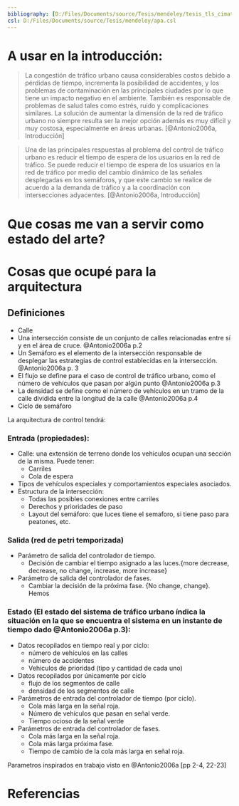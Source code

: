 ```yaml
---
bibliography: [D:/Files/Documents/source/Tesis/mendeley/tesis_tls_cimat.bib]
csl: D:/Files/Documents/source/Tesis/mendeley/apa.csl
---
```

# A usar en la introducción:
> La congestión de tráfico urbano causa considerables costos debido a pérdidas de
> tiempo, incrementa la posibilidad de accidentes, y los problemas de
> contaminación en las principales ciudades por lo que tiene un impacto negativo
> en el ambiente. También es responsable de problemas de salud tales como estrés,
> ruido y complicaciones similares. La solución de aumentar la dimensión de la red
> de tráfico urbano no siempre resulta ser la mejor opción además es muy difícil y
> muy costosa, especialmente en áreas urbanas.
[@Antonio2006a, Introducción]

> Una de las principales respuestas al problema del control de tráfico urbano es
> reducir el tiempo de espera de los usuarios en la red de tráfico. Se puede
> reducir el tiempo de espera de los usuarios en la red de tráfico por medio del
> cambio dinámico de las señales desplegadas en los semáforos, y que este cambio
> se realice de acuerdo a la demanda de tráfico y a la coordinación con
> intersecciones adyacentes.
[@Antonio2006a, Introducción]



# Que cosas me van a servir como estado del arte?

# Cosas que ocupé para la arquitectura
## Definiciones
+ Calle
+ Una intersección consiste de un conjunto de calles relacionadas entre sí y en el área de cruce. @Antonio2006a p.2
+ Un Semáforo es el elemento de la intersección responsable de desplegar las estrategias de control establecidas en la intersección. @Antonio2006a p. 3
+ El flujo se define para el caso de control de tráfico urbano, como el número de vehículos que pasan por algún punto @Antonio2006a p.3
+ La densidad se define como el número de vehículos en un tramo de la calle dividida entre la longitud de la calle @Antonio2006a p.4
+ Ciclo de semáforo


La arquitectura de control tendrá:

### Entrada (propiedades):
- Calle: una extensión de terreno donde los vehiculos ocupan una sección de la misma. Puede tener:
  - Carriles
  - Cola de espera
- Tipos de vehículos especiales y comportamientos especiales asociados.
- Estructura de la intersección:
  - Todas las posibles conexiones entre carriles
  - Derechos y prioridades de paso
  - Layout del semáforo: que luces tiene el semaforo, si tiene paso para peatones, etc.

### Salida (red de petri temporizada)
+ Parámetro de salida del controlador de tiempo.
  - Decisión de cambiar el tiempo asignado a las luces.{more decrease, decrease, no change, increase, more increase}
+ Parámetro de salida del controlador de fases.
  - Cambiar la decisión de la próxima fase. {No change, change}. Hemos

### Estado (El estado del sistema de tráfico urbano índica la situación en la que se encuentra el sistema en un instante de tiempo dado @Antonio2006a p.3):
+ Datos recopilados en tiempo real y por ciclo: 
  - número de vehículos en las calles
  - número de accidentes
  - Vehiculos de prioridad (tipo y cantidad de cada uno)
+ Datos recopilados por únicamente por ciclo
  - flujo de los segmentos de calle
  - densidad de los segmentos de calle
+ Parámetros de entrada del controlador de tiempo (por ciclo). 
  - Cola más larga en la señal roja. 
  - Número de vehículos que pasan en señal verde. 
  - Tiempo ocioso de la señal verde 
+ Parámetros de entrada del controlador de fases.
  - Cola más larga en la señal roja. 
  - Cola más larga próxima fase.
  - Tiempo de cambio de la cola más larga en señal roja.

Parametros inspirados en trabajo visto en @Antonio2006a [pp 2-4, 22-23] 




# Referencias
